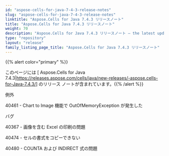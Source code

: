 ```yaml
---
id: "aspose-cells-for-java-7-4-3-release-notes"
slug: "aspose-cells-for-java-7-4-3-release-notes"
linktitle: "Aspose.Cells for Java 7.4.3 リリースノート"
title: "Aspose.Cells for Java 7.4.3 リリースノート"
weight: 70
description: "Aspose.Cells for Java 7.4.3 リリースノート – the latest updates and fixes."
type: "repository"
layout: "release"
family_listing_page_title: "Aspose.Cells for Java 7.4.3 リリースノート"
---
```

{{% alert color="primary" %}} 

このページには [ Aspose.Cells for Java 7.4.3|https://releases.aspose.com/cells/java/new-releases/-aspose.cells-for-Java-7.4.3/] のリリース ノートが含まれています。{{% /alert %}} 

例外

 40461 - Chart to Image 機能で OutOfMemoryException が発生した

バグ

40367 - 画像を含む Excel の印刷の問題

40474 - セルの書式をコピーできない

40480 - COUNTA および INDIRECT 式の問題
